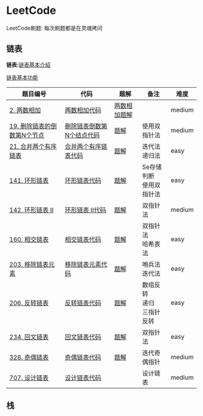 # LeetCode
LeetCode刷题: 每次刷题都是在灵魂拷问

## 链表

**链表:**[链表基本介绍](http://49.233.164.58:8090/archives/1569057883584)

[链表基本功能](https://github.com/ecit13218/LeetCode/blob/master/src/com/zhengyao/algorithm/list/MyLinkedList.java)

| 题目编号                                                     | 代码                                                         | 题解                                                      | 备注                           | 难度   |
| ------------------------------------------------------------ | ------------------------------------------------------------ | --------------------------------------------------------- | ------------------------------ | ------ |
| [2. 两数相加](https://leetcode-cn.com/problems/add-two-numbers/) | [两数相加代码](https://github.com/ecit13218/LeetCode/blob/master/src/com/zhengyao/algorithm/list/Solution02.java) | [两数相加题解](https://zhengyao.space/archives/leetcode2) |                                | medium |
| [19. 删除链表的倒数第N个节点](https://leetcode-cn.com/problems/remove-nth-node-from-end-of-list/) | [删除链表倒数第N个结点代码](https://github.com/ecit13218/LeetCode/blob/master/src/com/zhengyao/algorithm/list/doublepointer/Solution19.java) | [题解](https://zhengyao.space/archives/1569057883584)     | 使用双指针法                   | medium |
| [21. 合并两个有序链表](https://leetcode-cn.com/problems/merge-two-sorted-lists/) | [合并两个有序链表代码](https://github.com/ecit13218/LeetCode/blob/master/src/com/zhengyao/algorithm/list/Solution21.java) | [题解](https://zhengyao.space/archives/leetcode21)        | 迭代法<br>递归法               | easy   |
| [141. 环形链表](https://leetcode-cn.com/problems/linked-list-cycle/) | [环形链表代码](https://github.com/ecit13218/LeetCode/blob/master/src/com/zhengyao/algorithm/list/doublepointer/Solution141.java) | [题解](https://zhengyao.space/archives/1569057883584)     | Se存储判断<br>使用双指针法     | easy   |
| [142. 环形链表 II](https://leetcode-cn.com/problems/linked-list-cycle-ii/) | [环形链表 II代码](https://github.com/ecit13218/LeetCode/blob/master/src/com/zhengyao/algorithm/list/doublepointer/Solution142.java) | [题解](https://zhengyao.space/archives/1569057883584)     | 双指针法                       | medium |
| [160. 相交链表](https://leetcode-cn.com/problems/intersection-of-two-linked-lists/) | [相交链表代码](https://github.com/ecit13218/LeetCode/blob/master/src/com/zhengyao/algorithm/list/doublepointer/Solution160.java) | [题解](https://zhengyao.space/archives/leetcode160)       | 双指针法<br>哈希表法           | easy   |
| [203. 移除链表元素](https://leetcode-cn.com/problems/remove-linked-list-elements/) | [移除链表元素代码](https://github.com/ecit13218/LeetCode/blob/master/src/com/zhengyao/algorithm/list/Solution203.java) | [题解](https://zhengyao.space/archives/leetcode203)       | 哨兵法<br>迭代法               | easy   |
| [206. 反转链表](https://leetcode-cn.com/problems/reverse-linked-list/) | [反转链表代码](https://github.com/ecit13218/LeetCode/blob/master/src/com/zhengyao/algorithm/list/Solution206.java) | [题解](https://zhengyao.space/archives/reverselist)       | 数组反转<br>递归<br>三指针反转 | easy   |
| [234. 回文链表](https://leetcode-cn.com/problems/palindrome-linked-list/) | [回文链表代码](https://github.com/ecit13218/LeetCode/blob/master/src/com/zhengyao/algorithm/list/doublepointer/Solution234.java) | [题解](https://zhengyao.space/archives/leetcode234)       | 双指针法                       | easy   |
| [328. 奇偶链表](https://leetcode-cn.com/problems/odd-even-linked-list/) | [奇偶链表代码](https://github.com/ecit13218/LeetCode/blob/master/src/com/zhengyao/algorithm/list/doublepointer/Solution328.java) | [题解](https://zhengyao.space/archives/leetcode328)       | 迭代奇偶指针                   | medium |
| [707. 设计链表](https://leetcode-cn.com/problems/design-linked-list/) | [设计链表代码](https://github.com/ecit13218/LeetCode/blob/master/src/com/zhengyao/algorithm/list/MyLinkedList.java) |                                                           | 设计链表                       | medium |



## 栈

